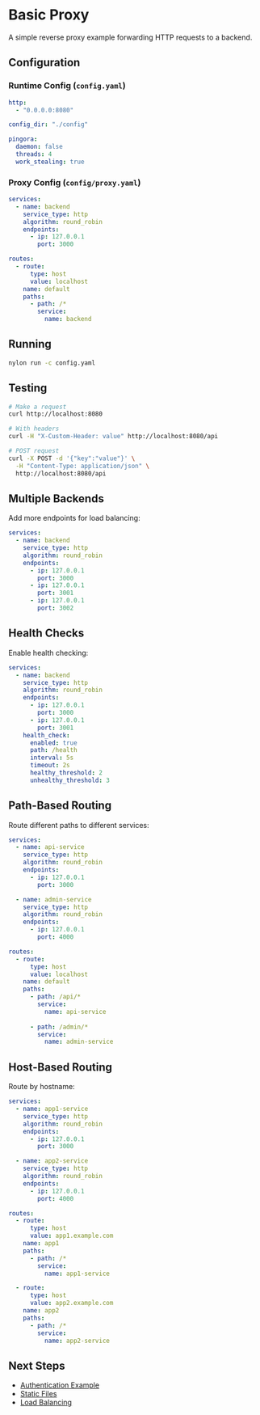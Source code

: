 # Basic Proxy

A simple reverse proxy example forwarding HTTP requests to a backend.

## Configuration

### Runtime Config (`config.yaml`)

```yaml
http:
  - "0.0.0.0:8080"

config_dir: "./config"

pingora:
  daemon: false
  threads: 4
  work_stealing: true
```

### Proxy Config (`config/proxy.yaml`)

```yaml
services:
  - name: backend
    service_type: http
    algorithm: round_robin
    endpoints:
      - ip: 127.0.0.1
        port: 3000

routes:
  - route:
      type: host
      value: localhost
    name: default
    paths:
      - path: /*
        service:
          name: backend
```

## Running

```bash
nylon run -c config.yaml
```

## Testing

```bash
# Make a request
curl http://localhost:8080

# With headers
curl -H "X-Custom-Header: value" http://localhost:8080/api

# POST request
curl -X POST -d '{"key":"value"}' \
  -H "Content-Type: application/json" \
  http://localhost:8080/api
```

## Multiple Backends

Add more endpoints for load balancing:

```yaml
services:
  - name: backend
    service_type: http
    algorithm: round_robin
    endpoints:
      - ip: 127.0.0.1
        port: 3000
      - ip: 127.0.0.1
        port: 3001
      - ip: 127.0.0.1
        port: 3002
```

## Health Checks

Enable health checking:

```yaml
services:
  - name: backend
    service_type: http
    algorithm: round_robin
    endpoints:
      - ip: 127.0.0.1
        port: 3000
      - ip: 127.0.0.1
        port: 3001
    health_check:
      enabled: true
      path: /health
      interval: 5s
      timeout: 2s
      healthy_threshold: 2
      unhealthy_threshold: 3
```

## Path-Based Routing

Route different paths to different services:

```yaml
services:
  - name: api-service
    service_type: http
    algorithm: round_robin
    endpoints:
      - ip: 127.0.0.1
        port: 3000

  - name: admin-service
    service_type: http
    algorithm: round_robin
    endpoints:
      - ip: 127.0.0.1
        port: 4000

routes:
  - route:
      type: host
      value: localhost
    name: default
    paths:
      - path: /api/*
        service:
          name: api-service
      
      - path: /admin/*
        service:
          name: admin-service
```

## Host-Based Routing

Route by hostname:

```yaml
services:
  - name: app1-service
    service_type: http
    algorithm: round_robin
    endpoints:
      - ip: 127.0.0.1
        port: 3000

  - name: app2-service
    service_type: http
    algorithm: round_robin
    endpoints:
      - ip: 127.0.0.1
        port: 4000

routes:
  - route:
      type: host
      value: app1.example.com
    name: app1
    paths:
      - path: /*
        service:
          name: app1-service

  - route:
      type: host
      value: app2.example.com
    name: app2
    paths:
      - path: /*
        service:
          name: app2-service
```

## Next Steps

- [Authentication Example](/examples/authentication)
- [Static Files](/core/configuration#static-service)
- [Load Balancing](/core/configuration#services)

